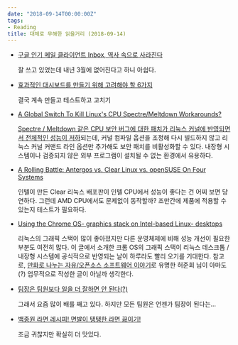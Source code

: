 ```yaml
---
date: "2018-09-14T00:00:00Z"
tags:
- Reading
title: 대체로 무해한 읽을거리 (2018-09-14)
---
```


- [구글 인기 메일 클라이언트 Inbox, 역사 속으로 사라진다](https://www.designlog.org/2512640)

  잘 쓰고 있었는데 내년 3월에 없어진다고 하니 아쉽다.

- [효과적인 대시보드를 만들기 위해 고려해야 할 6가지](http://www.bloter.net/archives/311848)

  결국 계속 만들고 테스트하고 고치기

- [A Global Switch To Kill Linux's CPU Spectre/Meltdown Workarounds?](https://www.phoronix.com/scan.php?page=news_item&px=Global-Switch-Skip-Spectre-Melt)

  [Spectre / Meltdown 같은 CPU 보안 버그에 대한 패치가 리눅스 커널에 반영되면서 전체적인 성능이 저하](https://www.phoronix.com/scan.php?page=article&item=linux-419-mitigations&num=5)되는데, 커널 컴파일 옵션을 조정해 다시 빌드하지 않고 리눅스 커널 커맨드 라인 옵션만 추가해도 보안 패치를 비활성화할 수 있다. 내장형 시스템이나 검증되지 않은 외부 프로그램이 설치될 수 없는 환경에서 유용하다.

- [A Rolling Battle: Antergos vs. Clear Linux vs. openSUSE On Four Systems](https://www.phoronix.com/scan.php?page=article&item=sep-2018-rolling)

  인텔이 만든 Clear 리눅스 배포판이 인텔 CPU에서 성능이 좋다는 건 어찌 보면 당연하다. 그런데 AMD CPU에서도 문제없이 동작할까? 조만간에 제품에 적용할 수 있는지 테스트가 필요하다.

- [Using the Chrome OS- graphics stack on Intel-based Linux- desktops](https://01.org/blogs/joone/2018/using-chrome-os-graphics-stack-intel-based-linux-desktops)

  리눅스의 그래픽 스택이 많이 좋아졌지만 다른 운영체제에 비해 성능 개선이 필요한 부분도 여전히 많다. 이 글에서 소개한 크롬 OS의 그래픽 스택이 리눅스 데스크톱 / 내장형 시스템에 공식적으로 반영되는 날이 하루라도 빨리 오기를 기대한다. 참고로, [만화로 나누는 자유/오픈소스 소프트웨어 이야기](http://joone.net/)로 유명한 허준회 님이 아마도(?) 업무적으로 작성한 글이 아닐까 생각한다.

- [팀장은 팀원보다 일을 더 잘하면 안 된다(?)](https://brunch.co.kr/@believeinurself/104)

  그래서 요즘 많이 배를 째고 있다. 하지만 모든 팀원은 언젠가 팀장이 된다는...

- [백종원 라면 레시피! 면발이 탱탱한 라면 끓이기!](http://milkywaystory.tistory.com/m/101?dmp_channel=cookbang&dmp_id=327943)

  조금 귀찮지만 확실히 더 맛있다.
